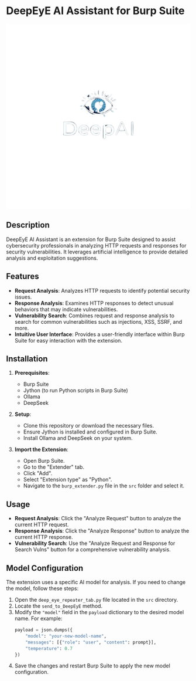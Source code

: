 # DeepEyE AI Assistant for Burp Suite

![logo](./images/logo.png)

## Description

DeepEyE AI Assistant is an extension for Burp Suite designed to assist cybersecurity professionals in analyzing HTTP requests and responses for security vulnerabilities. It leverages artificial intelligence to provide detailed analysis and exploitation suggestions.

## Features

- **Request Analysis**: Analyzes HTTP requests to identify potential security issues.
- **Response Analysis**: Examines HTTP responses to detect unusual behaviors that may indicate vulnerabilities.
- **Vulnerability Search**: Combines request and response analysis to search for common vulnerabilities such as injections, XSS, SSRF, and more.
- **Intuitive User Interface**: Provides a user-friendly interface within Burp Suite for easy interaction with the extension.

## Installation

1. **Prerequisites**:
   - Burp Suite
   - Jython (to run Python scripts in Burp Suite)
   - Ollama
   - DeepSeek

2. **Setup**:
   - Clone this repository or download the necessary files.
   - Ensure Jython is installed and configured in Burp Suite.
   - Install Ollama and DeepSeek on your system.

3. **Import the Extension**:
   - Open Burp Suite.
   - Go to the "Extender" tab.
   - Click "Add".
   - Select "Extension type" as "Python".
   - Navigate to the `burp_extender.py` file in the `src` folder and select it.

## Usage

- **Request Analysis**: Click the "Analyze Request" button to analyze the current HTTP request.
- **Response Analysis**: Click the "Analyze Response" button to analyze the current HTTP response.
- **Vulnerability Search**: Use the "Analyze Request and Response for Search Vulns" button for a comprehensive vulnerability analysis.

## Model Configuration

The extension uses a specific AI model for analysis. If you need to change the model, follow these steps:

1. Open the `deep_eye_repeater_tab.py` file located in the `src` directory.
2. Locate the `send_to_DeepEyE` method.
3. Modify the `"model"` field in the `payload` dictionary to the desired model name. For example:
   ```python
   payload = json.dumps({
       "model": "your-new-model-name",
       "messages": [{"role": "user", "content": prompt}],
       "temperature": 0.7
   })
   ```
4. Save the changes and restart Burp Suite to apply the new model configuration. 